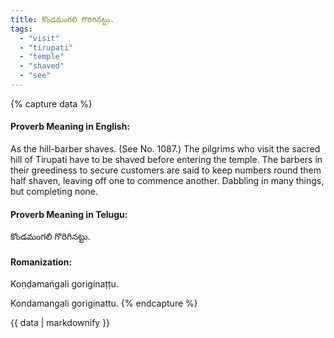 ```yaml
---
title: కొండమంగలి గొరిగినట్టు.
tags:
  - "visit"
  - "tirupati"
  - "temple"
  - "shaved"
  - "see"
---
```


{% capture data %}
#### Proverb Meaning in English:
As the hill-barber shaves.
(See No. 1087.)
The pilgrims who visit the sacred hill of Tirupati have to be shaved before entering the temple. The barbers in their greediness to secure customers are said to keep numbers round them half shaven, leaving off one to commence another.
Dabbling in many things, but completing none.

#### Proverb Meaning in Telugu:
కొండమంగలి గొరిగినట్టు.

#### Romanization:
Koṇḍamaṅgali goriginaṭṭu.

Kondamangali goriginattu.
{% endcapture %}

{{ data | markdownify }}

